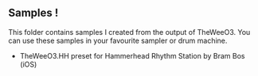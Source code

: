 ## Samples !
This folder contains samples I created from the output of TheWeeO3. You can use these samples in your favourite sampler or drum machine.
- TheWeeO3.HH preset for Hammerhead Rhythm Station by Bram Bos (iOS)
